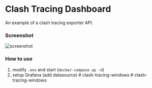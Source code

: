 # Clash Tracing Dashboard

An example of a clash tracing exporter API.

### Screenshot

![screenshot](./screenshot/screenshot.png)

### How to use

1. modify `.env` and start (`docker-compose up -d`)
2. setup Grafana (add datasource)
#   c l a s h - t r a c i n g - w i n d o w s  
 #   c l a s h - t r a c i n g - w i n d o w s  
 